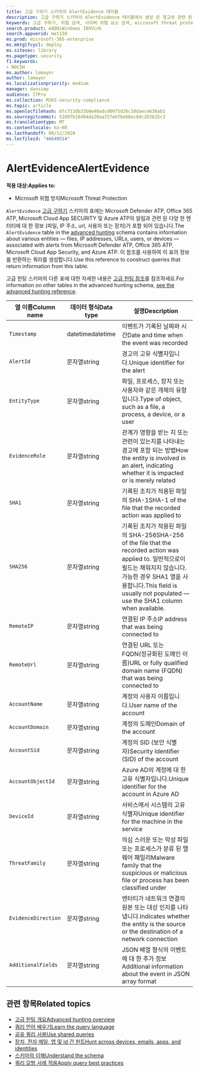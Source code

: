 ```yaml
---
title: 고급 구하기 스키마의 AlertEvidence 테이블
description: 고급 구하기 스키마의 AlertEvidence 테이블에서 생성 된 경고와 관련 된 파일, 네트워크 주소, 사용자 또는 장치 정보에 대해 알아봅니다.
keywords: 고급 구하기, 위협 검색, 사이버 위협 요소 검색, microsoft threat protection, microsoft 365, mtp, m365, search, query, 원격 분석, 스키마 참조, kusto, table, column, AlertInfo, account, address,, file, machine, user, account
search.product: eADQiWindows 10XVcnh
search.appverid: met150
ms.prod: microsoft-365-enterprise
ms.mktglfcycl: deploy
ms.sitesec: library
ms.pagetype: security
f1.keywords:
- NOCSH
ms.author: lomayor
author: lomayor
ms.localizationpriority: medium
manager: dansimp
audience: ITPro
ms.collection: M365-security-compliance
ms.topic: article
ms.openlocfilehash: 8fc713db33b0e40adcd0975d26c10daece636ab1
ms.sourcegitcommit: 51097b18d94da20aa727ebfbeb6ec84c263b25c3
ms.translationtype: MT
ms.contentlocale: ko-KR
ms.lasthandoff: 08/12/2020
ms.locfileid: "46649514"
---
```

# <a name="alertevidence"></a><span data-ttu-id="38cdf-104">AlertEvidence</span><span class="sxs-lookup"><span data-stu-id="38cdf-104">AlertEvidence</span></span>

<span data-ttu-id="38cdf-105">**적용 대상:**</span><span class="sxs-lookup"><span data-stu-id="38cdf-105">**Applies to:**</span></span>
- <span data-ttu-id="38cdf-106">Microsoft 위협 방지</span><span class="sxs-lookup"><span data-stu-id="38cdf-106">Microsoft Threat Protection</span></span>

<span data-ttu-id="38cdf-107">`AlertEvidence` [고급 구하기](advanced-hunting-overview.md) 스키마의 표에는 Microsoft Defender ATP, Office 365 ATP, Microsoft Cloud App SECURITY 및 Azure ATP의 알림과 관련 된 다양 한 엔터티에 대 한 정보 (파일, IP 주소, url, 사용자 또는 장치)가 포함 되어 있습니다.</span><span class="sxs-lookup"><span data-stu-id="38cdf-107">The `AlertEvidence` table in the [advanced hunting](advanced-hunting-overview.md) schema contains information about various entities — files, IP addresses, URLs, users, or devices — associated with alerts from Microsoft Defender ATP, Office 365 ATP, Microsoft Cloud App Security, and Azure ATP.</span></span> <span data-ttu-id="38cdf-108">이 참조를 사용하여 이 표의 정보를 반환하는 쿼리를 생성합니다.</span><span class="sxs-lookup"><span data-stu-id="38cdf-108">Use this reference to construct queries that return information from this table.</span></span>

<span data-ttu-id="38cdf-109">고급 헌팅 스키마의 다른 표에 대한 자세한 내용은 [고급 헌팅 참조](advanced-hunting-schema-tables.md)를 참조하세요.</span><span class="sxs-lookup"><span data-stu-id="38cdf-109">For information on other tables in the advanced hunting schema, [see the advanced hunting reference](advanced-hunting-schema-tables.md).</span></span>

| <span data-ttu-id="38cdf-110">열 이름</span><span class="sxs-lookup"><span data-stu-id="38cdf-110">Column name</span></span> | <span data-ttu-id="38cdf-111">데이터 형식</span><span class="sxs-lookup"><span data-stu-id="38cdf-111">Data type</span></span> | <span data-ttu-id="38cdf-112">설명</span><span class="sxs-lookup"><span data-stu-id="38cdf-112">Description</span></span> |
|-------------|-----------|-------------|
| `Timestamp` | <span data-ttu-id="38cdf-113">datetime</span><span class="sxs-lookup"><span data-stu-id="38cdf-113">datetime</span></span> | <span data-ttu-id="38cdf-114">이벤트가 기록된 날짜와 시간</span><span class="sxs-lookup"><span data-stu-id="38cdf-114">Date and time when the event was recorded</span></span> |
| `AlertId` | <span data-ttu-id="38cdf-115">문자열</span><span class="sxs-lookup"><span data-stu-id="38cdf-115">string</span></span> | <span data-ttu-id="38cdf-116">경고의 고유 식별자입니다.</span><span class="sxs-lookup"><span data-stu-id="38cdf-116">Unique identifier for the alert</span></span> |
| `EntityType` | <span data-ttu-id="38cdf-117">문자열</span><span class="sxs-lookup"><span data-stu-id="38cdf-117">string</span></span> | <span data-ttu-id="38cdf-118">파일, 프로세스, 장치 또는 사용자와 같은 개체의 유형입니다.</span><span class="sxs-lookup"><span data-stu-id="38cdf-118">Type of object, such as a file, a process, a device, or a user</span></span> |
| `EvidenceRole` | <span data-ttu-id="38cdf-119">문자열</span><span class="sxs-lookup"><span data-stu-id="38cdf-119">string</span></span> | <span data-ttu-id="38cdf-120">관계가 영향을 받는 지 또는 관련이 있는지를 나타내는 경고에 포함 되는 방법</span><span class="sxs-lookup"><span data-stu-id="38cdf-120">How the entity is involved in an alert, indicating whether it is impacted or is merely related</span></span> |
| `SHA1` | <span data-ttu-id="38cdf-121">문자열</span><span class="sxs-lookup"><span data-stu-id="38cdf-121">string</span></span> | <span data-ttu-id="38cdf-122">기록된 조치가 적용된 파일의 SHA-1</span><span class="sxs-lookup"><span data-stu-id="38cdf-122">SHA-1 of the file that the recorded action was applied to</span></span> |
| `SHA256` | <span data-ttu-id="38cdf-123">문자열</span><span class="sxs-lookup"><span data-stu-id="38cdf-123">string</span></span> | <span data-ttu-id="38cdf-124">기록된 조치가 적용된 파일의 SHA-256</span><span class="sxs-lookup"><span data-stu-id="38cdf-124">SHA-256 of the file that the recorded action was applied to.</span></span> <span data-ttu-id="38cdf-125">일반적으로이 필드는 채워지지 않습니다. 가능한 경우 SHA1 열을 사용합니다.</span><span class="sxs-lookup"><span data-stu-id="38cdf-125">This field is usually not populated — use the SHA1 column when available.</span></span> |
| `RemoteIP` | <span data-ttu-id="38cdf-126">문자열</span><span class="sxs-lookup"><span data-stu-id="38cdf-126">string</span></span> | <span data-ttu-id="38cdf-127">연결된 IP 주소</span><span class="sxs-lookup"><span data-stu-id="38cdf-127">IP address that was being connected to</span></span> |
| `RemoteUrl` | <span data-ttu-id="38cdf-128">문자열</span><span class="sxs-lookup"><span data-stu-id="38cdf-128">string</span></span> | <span data-ttu-id="38cdf-129">연결된 URL 또는 FQDN(정규화된 도메인 이름)</span><span class="sxs-lookup"><span data-stu-id="38cdf-129">URL or fully qualified domain name (FQDN) that was being connected to</span></span> |
| `AccountName` | <span data-ttu-id="38cdf-130">문자열</span><span class="sxs-lookup"><span data-stu-id="38cdf-130">string</span></span> | <span data-ttu-id="38cdf-131">계정의 사용자 이름입니다.</span><span class="sxs-lookup"><span data-stu-id="38cdf-131">User name of the account</span></span> |
| `AccountDomain` | <span data-ttu-id="38cdf-132">문자열</span><span class="sxs-lookup"><span data-stu-id="38cdf-132">string</span></span> | <span data-ttu-id="38cdf-133">계정의 도메인</span><span class="sxs-lookup"><span data-stu-id="38cdf-133">Domain of the account</span></span> |
| `AccountSid` | <span data-ttu-id="38cdf-134">문자열</span><span class="sxs-lookup"><span data-stu-id="38cdf-134">string</span></span> | <span data-ttu-id="38cdf-135">계정의 SID (보안 식별자)</span><span class="sxs-lookup"><span data-stu-id="38cdf-135">Security Identifier (SID) of the account</span></span> |
| `AccountObjectId` | <span data-ttu-id="38cdf-136">문자열</span><span class="sxs-lookup"><span data-stu-id="38cdf-136">string</span></span> | <span data-ttu-id="38cdf-137">Azure AD의 계정에 대 한 고유 식별자입니다.</span><span class="sxs-lookup"><span data-stu-id="38cdf-137">Unique identifier for the account in Azure AD</span></span> |
| `DeviceId` | <span data-ttu-id="38cdf-138">문자열</span><span class="sxs-lookup"><span data-stu-id="38cdf-138">string</span></span> | <span data-ttu-id="38cdf-139">서비스에서 시스템의 고유 식별자</span><span class="sxs-lookup"><span data-stu-id="38cdf-139">Unique identifier for the machine in the service</span></span> |
| `ThreatFamily` | <span data-ttu-id="38cdf-140">문자열</span><span class="sxs-lookup"><span data-stu-id="38cdf-140">string</span></span> | <span data-ttu-id="38cdf-141">의심 스러운 또는 악성 파일 또는 프로세스가 분류 된 맬웨어 패밀리</span><span class="sxs-lookup"><span data-stu-id="38cdf-141">Malware family that the suspicious or malicious file or process has been classified under</span></span> |
| `EvidenceDirection` | <span data-ttu-id="38cdf-142">문자열</span><span class="sxs-lookup"><span data-stu-id="38cdf-142">string</span></span> | <span data-ttu-id="38cdf-143">엔터티가 네트워크 연결의 원본 또는 대상 인지를 나타냅니다.</span><span class="sxs-lookup"><span data-stu-id="38cdf-143">Indicates whether the entity is the source or the destination of a network connection</span></span> |
| `AdditionalFields` | <span data-ttu-id="38cdf-144">문자열</span><span class="sxs-lookup"><span data-stu-id="38cdf-144">string</span></span> | <span data-ttu-id="38cdf-145">JSON 배열 형식의 이벤트에 대 한 추가 정보</span><span class="sxs-lookup"><span data-stu-id="38cdf-145">Additional information about the event in JSON array format</span></span> |

## <a name="related-topics"></a><span data-ttu-id="38cdf-146">관련 항목</span><span class="sxs-lookup"><span data-stu-id="38cdf-146">Related topics</span></span>
- [<span data-ttu-id="38cdf-147">고급 헌팅 개요</span><span class="sxs-lookup"><span data-stu-id="38cdf-147">Advanced hunting overview</span></span>](advanced-hunting-overview.md)
- [<span data-ttu-id="38cdf-148">쿼리 언어 배우기</span><span class="sxs-lookup"><span data-stu-id="38cdf-148">Learn the query language</span></span>](advanced-hunting-query-language.md)
- [<span data-ttu-id="38cdf-149">공유 쿼리 사용</span><span class="sxs-lookup"><span data-stu-id="38cdf-149">Use shared queries</span></span>](advanced-hunting-shared-queries.md)
- [<span data-ttu-id="38cdf-150">장치, 전자 메일, 앱 및 id 간 헌트</span><span class="sxs-lookup"><span data-stu-id="38cdf-150">Hunt across devices, emails, apps, and identities</span></span>](advanced-hunting-query-emails-devices.md)
- [<span data-ttu-id="38cdf-151">스키마의 이해</span><span class="sxs-lookup"><span data-stu-id="38cdf-151">Understand the schema</span></span>](advanced-hunting-schema-tables.md)
- [<span data-ttu-id="38cdf-152">쿼리 모범 사례 적용</span><span class="sxs-lookup"><span data-stu-id="38cdf-152">Apply query best practices</span></span>](advanced-hunting-best-practices.md)
